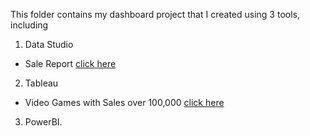 This folder contains my dashboard project that I created using 3 tools, including
1. Data Studio
- Sale Report [click here](https://datastudio.google.com/s/rKLU5GMOj8k)
2. Tableau
- Video Games with Sales over 100,000 [click here](https://public.tableau.com/app/profile/tanwalai/viz/VideoGamesdashboardin2010s/Dashboard1)
3. PowerBI.

